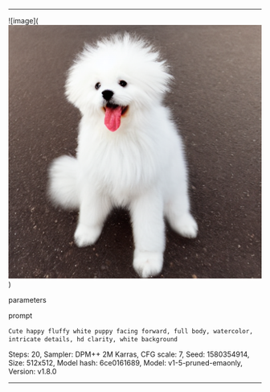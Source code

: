 

---
![image](![alt text](00059-1580354914.png))

parameters

prompt
```
Cute happy fluffy white puppy facing forward, full body, watercolor, intricate details, hd clarity, white background
```
Steps: 20, Sampler: DPM++ 2M Karras, CFG scale: 7, Seed: 1580354914, Size: 512x512, Model hash: 6ce0161689, Model: v1-5-pruned-emaonly, Version: v1.8.0

---





